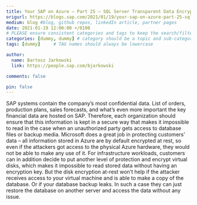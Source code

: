 ```yaml
---
title: Your SAP on Azure – Part 25 – SQL Server Transparent Data Encryption with Azure Key Vault
origurl: https://blogs.sap.com/2021/01/19/your-sap-on-azure-part-25-sql-server-transparent-data-encryption-with-azure-key-vault/
medium: blog #blog, github repos, linkedIn article, partner pages
date: 2021-01-19 12:00:00 +/0100
# PLEASE ensure consistent categories and tags to keep the search/filtering meaningful!
categories: [dummy, dummy] # category should be a topic and sub-category primary product
tags: [dummy]     # TAG names should always be lowercase

author:
  name: Bartosz Jarkowski
  link: https://people.sap.com/bjarkowski

comments: false

pin: false
---
```

SAP systems contain the company’s most confidential data. List of orders, production plans, sales forecasts, and what’s even more important the key financial data are hosted on SAP. Therefore, each organization should ensure that this information is kept in a secure way that makes it impossible to read in the case when an unauthorized party gets access to database files or backup media. Microsoft does a great job in protecting customers’ data – all information stored in Azure are by default encrypted at rest, so even if the attackers got access to the physical Azure hardware, they would not be able to make any use of it. For infrastructure workloads, customers can in addition decide to put another level of protection and encrypt virtual disks, which makes it impossible to read stored data without having an encryption key. But the disk encryption at-rest won’t help if the attacker receives access to your virtual machine and is able to make a copy of the database. Or if your database backup leaks. In such a case they can just restore the database on another server and access the data without any issue.
